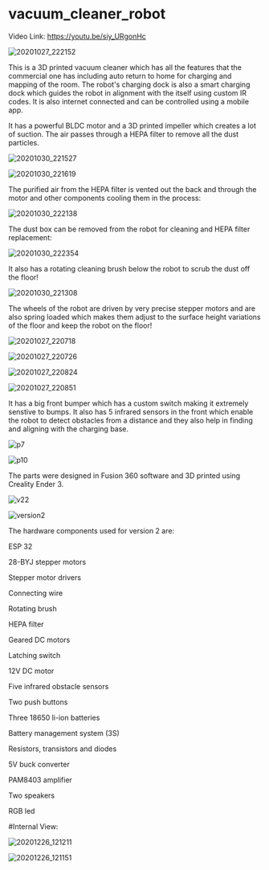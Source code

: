 # vacuum_cleaner_robot
Video Link: https://youtu.be/siy_URgonHc

![20201027_222152](https://user-images.githubusercontent.com/97425422/177093066-a7bcce14-1cc6-42c9-81d5-1d51cd86204e.jpg)

This is a 3D printed vacuum cleaner which has all the features that the commercial one has including auto return to home for charging and mapping of the room. The robot's charging dock is also a smart charging dock which guides the robot in alignment with the itself using custom IR codes. It is also internet connected and can be controlled using a mobile app.

It has a powerful BLDC motor and a 3D printed impeller which creates a lot of suction. The air passes through a HEPA filter to remove all the dust particles.

![20201030_221527](https://user-images.githubusercontent.com/97425422/177093633-e26cd1f0-eaa9-4222-bb79-aa025270d79a.jpg)

![20201030_221619](https://user-images.githubusercontent.com/97425422/177096414-38cf4fa1-a992-4213-8160-63688dcbdf95.jpg)

The purified air from the HEPA filter is vented out the back and through the motor and other components cooling them in the process:

![20201030_222138](https://user-images.githubusercontent.com/97425422/177096383-12f98822-6977-4920-8143-06d871806819.jpg)

The dust box can be removed from the robot for cleaning and HEPA filter replacement:

![20201030_222354](https://user-images.githubusercontent.com/97425422/177094457-b6387304-d7f8-4b9f-a43a-2870d7cc9906.jpg)

It also has a rotating cleaning brush below the robot to scrub the dust off the floor!

![20201030_221308](https://user-images.githubusercontent.com/97425422/177093610-c3d2bada-a3cf-4112-bfd4-5ddefc781b57.jpg)

The wheels of the robot are driven by very precise stepper motors and are also spring loaded which makes them adjust to the surface height variations of the floor and keep the robot on the floor!

![20201027_220718](https://user-images.githubusercontent.com/97425422/177095096-06a7a8d0-dc7c-4974-9d98-135319ed0564.jpg)

![20201027_220726](https://user-images.githubusercontent.com/97425422/177095085-66bce9f0-d0be-437a-8bbf-c25af81b5cbe.jpg)

![20201027_220824](https://user-images.githubusercontent.com/97425422/177095051-ec2ca528-e21c-4df8-99ac-6782c3458112.jpg)

![20201027_220851](https://user-images.githubusercontent.com/97425422/177095061-808b142f-60aa-4bf3-adb4-5b024f64e4e3.jpg)


It has a big front bumper which has a custom switch making it extremely senstive to bumps. It also has 5 infrared sensors in the front which enable the robot to detect obstacles from a distance and they also help in finding and aligning with the charging base.

![p7](https://user-images.githubusercontent.com/97425422/177093946-13247630-fd46-48d2-b66b-aae597bda415.PNG)

![p10](https://user-images.githubusercontent.com/97425422/177093954-06476d66-9f3a-4ec6-bed6-9eb3b2101fb4.PNG)

The parts were designed in Fusion 360 software and 3D printed using Creality Ender 3.

![v22](https://user-images.githubusercontent.com/97425422/177094245-bdc5d39e-a322-4421-bb8f-d679c74167cd.PNG)

![version2](https://user-images.githubusercontent.com/97425422/177094253-efb0e7ca-d304-44b6-9749-d2c392a4ccf2.PNG)


The hardware components used for version 2 are:

ESP 32

28-BYJ stepper motors

Stepper motor drivers

Connecting wire

Rotating brush

HEPA filter

Geared DC motors

Latching switch

12V DC motor

Five infrared obstacle sensors

Two push buttons

Three 18650 li-ion batteries

Battery management system (3S)

Resistors, transistors and diodes

5V buck converter

PAM8403 amplifier

Two speakers

RGB led


#Internal View:

![20201226_121211](https://user-images.githubusercontent.com/97425422/177097855-e402ceb5-7be5-4969-b1e5-5e59ffb152d1.jpg)

![20201226_121151](https://user-images.githubusercontent.com/97425422/177097881-52fcb38c-2949-4584-8b37-dbf014810712.jpg)


